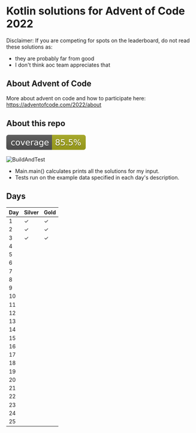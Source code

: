 # Kotlin solutions for Advent of Code 2022

Disclaimer: If you are competing for spots on the leaderboard, do not read these solutions as:
- they are probably far from good
- I don't think aoc team appreciates that

## About Advent of Code

More about advent on code and how to participate here: https://adventofcode.com/2022/about

## About this repo

![Coverage](.github/badges/jacoco.svg)

![BuildAndTest](https://github.com/sp0rk/aoc2022/actions/workflows/buildAndTest.yml/badge.svg)

* Main.main() calculates prints all the solutions for my input.
* Tests run on the example data specified in each day's description.

## Days
<!--- &#x2713 for checkmark, &#x2713; for cross --->

| Day | Silver   | Gold     |
|-----|----------|----------|
| 1   | &#x2713; | &#x2713; |
| 2   | &#x2713; | &#x2713; |
| 3   | &#x2713; | &#x2713; |
| 4   |          |          |
| 5   |          |          |
| 6   |          |          |
| 7   |          |          |
| 8   |          |          |
| 9   |          |          |
| 10  |          |          |
| 11  |          |          |
| 12  |          |          |
| 13  |          |          |
| 14  |          |          |
| 15  |          |          |
| 16  |          |          |
| 17  |          |          |
| 18  |          |          |
| 19  |          |          |
| 20  |          |          |
| 21  |          |          |
| 22  |          |          |
| 23  |          |          |
| 24  |          |          |
| 25  |          |          |

